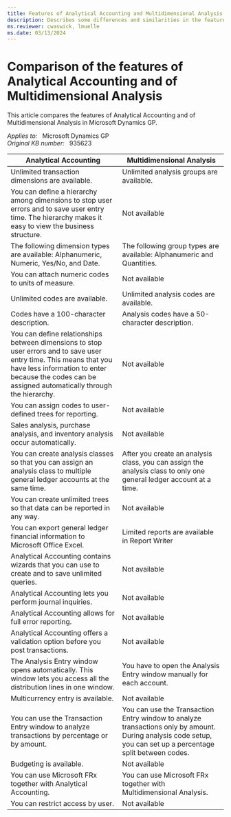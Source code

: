 ```yaml
---
title: Features of Analytical Accounting and Multidimensional Analysis
description: Describes some differences and similarities in the features of Analytical Accounting and of Multidimensional Analysis.
ms.reviewer: cwaswick, lmuelle
ms.date: 03/13/2024
---
```

# Comparison of the features of Analytical Accounting and of Multidimensional Analysis

This article compares the features of Analytical Accounting and of Multidimensional Analysis in Microsoft Dynamics GP.

_Applies to:_ &nbsp; Microsoft Dynamics GP  
_Original KB number:_ &nbsp; 935623

|Analytical Accounting|Multidimensional Analysis|
|---|---|
|Unlimited transaction dimensions are available.|Unlimited analysis groups are available.|
|You can define a hierarchy among dimensions to stop user errors and to save user entry time. The hierarchy makes it easy to view the business structure.|Not available|
|The following dimension types are available: Alphanumeric, Numeric, Yes/No, and Date.|The following group types are available: Alphanumeric and Quantities.|
|You can attach numeric codes to units of measure.|Not available|
|Unlimited codes are available.|Unlimited analysis codes are available.|
|Codes have a 100-character description.|Analysis codes have a 50-character description.|
|You can define relationships between dimensions to stop user errors and to save user entry time. This means that you have less information to enter because the codes can be assigned automatically through the hierarchy.|Not available|
|You can assign codes to user-defined trees for reporting.|Not available|
|Sales analysis, purchase analysis, and inventory analysis occur automatically.|Not available|
|You can create analysis classes so that you can assign an analysis class to multiple general ledger accounts at the same time.|After you create an analysis class, you can assign the analysis class to only one general ledger account at a time.|
|You can create unlimited trees so that data can be reported in any way.|Not available|
|You can export general ledger financial information to Microsoft Office Excel.|Limited reports are available in Report Writer|
|Analytical Accounting contains wizards that you can use to create and to save unlimited queries.|Not available|
|Analytical Accounting lets you perform journal inquiries.|Not available|
|Analytical Accounting allows for full error reporting.|Not available|
|Analytical Accounting offers a validation option before you post transactions.|Not available|
|The Analysis Entry window opens automatically. This window lets you access all the distribution lines in one window.|You have to open the Analysis Entry window manually for each account.|
|Multicurrency entry is available.|Not available|
|You can use the Transaction Entry window to analyze transactions by percentage or by amount.|You can use the Transaction Entry window to analyze transactions only by amount. During analysis code setup, you can set up a percentage split between codes.|
|Budgeting is available.|Not available|
|You can use Microsoft FRx together with Analytical Accounting.|You can use Microsoft FRx together with Multidimensional Analysis.|
|You can restrict access by user.|Not available|
